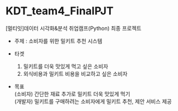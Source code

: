 # KDT_team4_FinalPJT
[멀티잇]데이터 시각화&amp;분석 취업캠프(Python) 최종 프로젝트 

- 주제 : 소비자를 위한 밀키트 추천 시스템

- 타겟<br>
  1. 밀키트를 더욱 맛있게 먹고 싶은 소비자
  2. 외식비용과 밀키트 비용을 비교하고 싶은 소비자

- 목표<br>
(소비자) 간단한 재료 추가로 밀키트 더욱 맛있게 먹기<br>
(개발자)  밀키트를 구매하려는 소비자에게 밀키트 추천, 제안 서비스 제공 <br>
